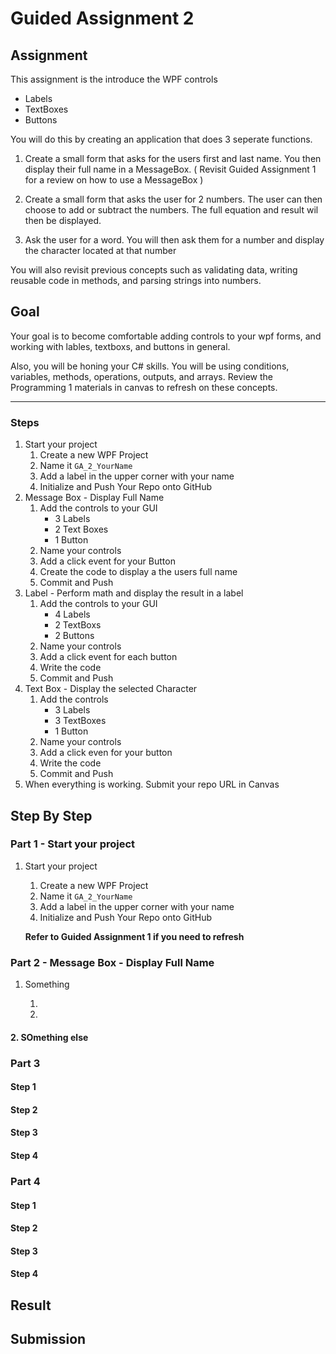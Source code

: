 # Guided Assignment 2
## Assignment
This assignment is the introduce the WPF controls
* Labels
* TextBoxes
* Buttons

You will do this by creating an application that does 3 seperate functions.

1. Create a small form that asks for the users first and last name. You then display their full name in a MessageBox. ( Revisit Guided Assignment 1 for a review on how to use a MessageBox )

2. Create a small form that asks the user for 2 numbers. The user can then choose to add or subtract the numbers. The full equation and result wil then be displayed.

3. Ask the user for a word. You will then ask them for a number and display the character located at that number 

You will also revisit previous concepts such as validating data, writing reusable code in methods, and parsing strings into numbers.
## Goal
Your goal is to become comfortable adding controls to your wpf forms, and working with lables, textboxs, and buttons in general. 

Also, you will be honing your C# skills. You will be using conditions, variables, methods, operations, outputs, and arrays. Review the Programming 1 materials in canvas to refresh on these concepts.

-------

### Steps
1. Start your project
    1. Create a new WPF Project
    2. Name it `GA_2_YourName`
    3. Add a label in the upper corner with your name
    4. Initialize and Push Your Repo onto GitHub
2. Message Box - Display Full Name
    1. Add the controls to your GUI
        * 3 Labels
        * 2 Text Boxes
        * 1 Button
    2. Name your controls
    3. Add a click event for your Button
    4. Create the code to display a the users full name
    5. Commit and Push
3. Label - Perform math and display the result in a label
    1. Add the controls to your GUI
        * 4 Labels
        * 2 TextBoxs
        * 2 Buttons
    2. Name your controls
    3. Add a click event for each button
    4. Write the code    
    5. Commit and Push
4. Text Box - Display the selected Character
    1. Add the controls
        * 3 Labels
        * 3 TextBoxes
        * 1 Button
    2. Name your controls
    3. Add a click even for your button
    4. Write the code
    5. Commit and Push
5. When everything is working. Submit your repo URL in Canvas


## Step By Step
### Part 1 - Start your project
1. Start your project
    1. Create a new WPF Project
    2. Name it `GA_2_YourName`
    3. Add a label in the upper corner with your name
    4. Initialize and Push Your Repo onto GitHub

    **Refer to Guided Assignment 1 if you need to refresh**

### Part 2 - Message Box - Display Full Name

1. Something

    1. 
    2. 

#### 2. SOmething else
### Part 3
#### Step 1
#### Step 2
#### Step 3
#### Step 4

### Part 4
#### Step 1
#### Step 2
#### Step 3
#### Step 4



## Result
## Submission
